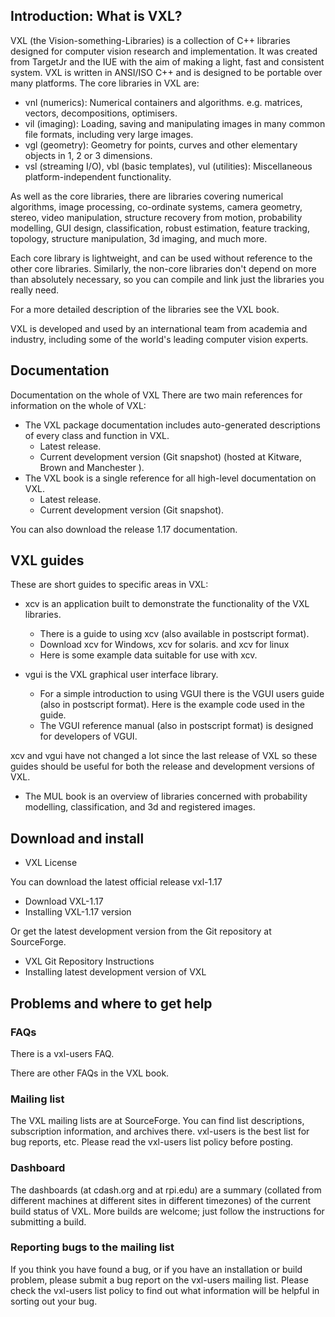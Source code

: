## Introduction: What is VXL?
VXL (the Vision-something-Libraries) is a collection of C++ libraries designed for computer vision research and implementation. It was created from TargetJr and the IUE with the aim of making a light, fast and consistent system. VXL is written in ANSI/ISO C++ and is designed to be portable over many platforms. The core libraries in VXL are:

- vnl (numerics): Numerical containers and algorithms. e.g. matrices, vectors, decompositions, optimisers.
- vil (imaging): Loading, saving and manipulating images in many common file formats, including very large images.
- vgl (geometry): Geometry for points, curves and other elementary objects in 1, 2 or 3 dimensions.
- vsl (streaming I/O), vbl (basic templates), vul (utilities): Miscellaneous platform-independent functionality.

As well as the core libraries, there are libraries covering numerical algorithms, image processing, co-ordinate systems, camera geometry, stereo, video manipulation, structure recovery from motion, probability modelling, GUI design, classification, robust estimation, feature tracking, topology, structure manipulation, 3d imaging, and much more.

Each core library is lightweight, and can be used without reference to the other core libraries. Similarly, the non-core libraries don't depend on more than absolutely necessary, so you can compile and link just the libraries you really need.

For a more detailed description of the libraries see the VXL book.

VXL is developed and used by an international team from academia and industry, including some of the world's leading computer vision experts.

## Documentation
Documentation on the whole of VXL
There are two main references for information on the whole of VXL:

- The VXL package documentation includes auto-generated descriptions of every class and function in VXL.
    - Latest release.
    - Current development version (Git snapshot) (hosted at Kitware, Brown and Manchester ).
- The VXL book is a single reference for all high-level documentation on VXL.
    - Latest release.
    - Current development version (Git snapshot).

You can also download the release 1.17 documentation.

## VXL guides
These are short guides to specific areas in VXL:

- xcv is an application built to demonstrate the functionality of the VXL libraries.
    - There is a guide to using xcv (also available in postscript format).
    - Download xcv for Windows, xcv for solaris. and xcv for linux
    - Here is some example data suitable for use with xcv.

- vgui is the VXL graphical user interface library.
    - For a simple introduction to using VGUI there is the VGUI users guide (also in postscript format). Here is the example code used in the guide.
    - The VGUI reference manual (also in postscript format) is designed for developers of VGUI.

xcv and vgui have not changed a lot since the last release of VXL so these guides should be useful for both the release and development versions of VXL.

- The MUL book is an overview of libraries concerned with probability modelling, classification, and 3d and registered images.

## Download and install

- VXL License

You can download the latest official release vxl-1.17

- Download VXL-1.17
- Installing VXL-1.17 version

Or get the latest development version from the Git repository at SourceForge.

- VXL Git Repository Instructions
- Installing latest development version of VXL

## Problems and where to get help
### FAQs

There is a vxl-users FAQ.

There are other FAQs in the VXL book.

### Mailing list

The VXL mailing lists are at SourceForge. You can find list descriptions, subscription information, and archives there. vxl-users is the best list for bug reports, etc. Please read the vxl-users list policy before posting.

### Dashboard

The dashboards (at cdash.org and at rpi.edu) are a summary (collated from different machines at different sites in different timezones) of the current build status of VXL. More builds are welcome; just follow the instructions for submitting a build.

### Reporting bugs to the mailing list

If you think you have found a bug, or if you have an installation or build problem, please submit a bug report on the vxl-users mailing list. Please check the vxl-users list policy to find out what information will be helpful in sorting out your bug.
